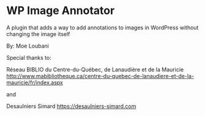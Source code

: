 # WP Image Annotator
A plugin that adds a way to add annotations to images in WordPress without changing the image itself

By: Moe Loubani

Special thanks to: 

Réseau BIBLIO du Centre-du-Québec, de Lanaudière et de la Mauricie 
http://www.mabibliotheque.ca/centre-du-quebec-de-lanaudiere-et-de-la-mauricie/fr/index.aspx

and

Desaulniers Simard
https://desaulniers-simard.com

